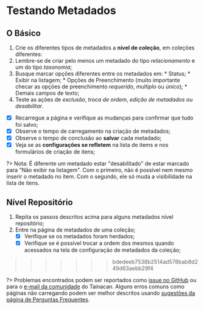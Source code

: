 # Testando Metadados

## O Básico

1. Crie os diferentes tipos de metadados a **nível de coleção**, em coleções diferentes:
  1. Lembre-se de criar pelo menos um metadado do tipo *relacionamento* e um do tipo *taxonomia*;
  2. Busque marcar opções diferentes entre os metadados em:
    * Status;
    * Exibir na listagem;
    * Opções de Preenchimento (muito importante checar as opções de preenchimento *requerido*, *multiplo* ou *único*);
    * Demais campos de texto;
2. Teste as ações de *exclusão*, *troca de ordem*, *edição de metadados* ou *desabilitar*.
  - [x] Recarregue a página e verifique as mudanças para confirmar que tudo foi salvo;
  - [x] Observe o tempo de carregamento na criação de metadados;
  - [x] Observe o tempo de conclusão ao **salvar** cada metadado;
  - [x] Veja se as **configurações se refletem** na lista de items e nos formulários de criação de itens;
  
  ?> Nota: É diferente um metadado estar "desabilitado" de estar marcado para "Não exibir na listagem". Com o primeiro, não é possível nem mesmo inserir o metadado no item. Com o segundo, ele só muda a visibilidade na lista de itens.

## Nível Repositório

1. Repita os passos descritos acima para alguns metadados nível repositório;
2. Entre na página de metadados de uma coleção;
   - [x] Verifique se os metadados foram herdados; 
   - [x] Verifique se é possível trocar a ordem dos mesmos quando acessados na tela de configuração de metadados da coleção;
>>>>>>> bdedeeb7538b2514ad578bab8d249d63aebb29f4

?> Problemas encontrados podem ser reportados como [issue no GitHub](https://github.com/tainacan/tainacan/issues ':ignore') ou para o [e-mail da comunidade](mailto:tainacan@lists.riseup.net ':ignore') do Tainacan. Alguns erros comuns como páginas não carregando podem ser melhor descritos usando [sugestões da página de Perguntas Frequentes](/pt-br/faq#acho-que-encontrei-um-erro-como-devo-proceder).
